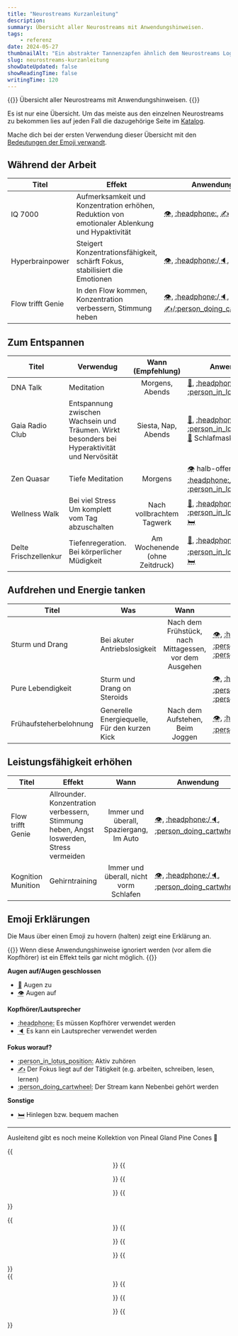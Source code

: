 ```yaml
---
title: "Neurostreams Kurzanleitung"
description:
summary: Übersicht aller Neurostreams mit Anwendungshinweisen.
tags:
    - referenz
date: 2024-05-27
thumbnailAlt: "Ein abstrakter Tannenzapfen ähnlich dem Neurostreams Logo"
slug: neurostreams-kurzanleitung
showDateUpdated: false
showReadingTime: false
writingTime: 120
---
```


{{<lead>}}
Übersicht aller Neurostreams mit Anwendungshinweisen.
{{</lead>}}

Es ist nur eine Übersicht. Um das meiste aus den einzelnen
Neurostreams zu bekommen lies auf jeden Fall die dazugehörige Seite im
[Katalog](Neurostreams-Katalog.pdf).

Mache dich bei der ersten Verwendung dieser Übersicht mit den
[Bedeutungen der Emoji verwandt](#emoji-erklärungen).


## Während der Arbeit

<!-- Für alle Titel gilt: Augen offen <abbr class="no-underline" title="Augen offen">:eye:</abbr> (<abbr class="no-underline" title="Augen können geschlossen werden">:see_no_evil:</abbr>) und der Fokus liegt auf dem was man tut <abbr class="no-underline" title="Fokus liegt auf dem was man tut">:writing_hand:</abbr> (e.g. arbeiten, schreiben, lesen, studieren, etc.) -->

| Titel | Effekt | Anwendung |
|-|-|-|
| IQ 7000 | Aufmerksamkeit und Konzentration erhöhen,<br>Reduktion von emotionaler Ablenkung und Hypaktivität | <span class="text-xl"><abbr class="no-underline" title="Augen offen">:eye:</abbr>, <abbr class="no-underline" title="Kopfhörer sind Pflicht">:headphone:</abbr>, <abbr class="no-underline" title="Fokus liegt auf dem was man tut">:writing_hand:</abbr></span> |
| Hyperbrainpower | Steigert Konzentrationsfähigkeit, schärft Fokus,<br>stabilisiert die Emotionen | <span class="text-xl"><abbr class="no-underline" title="Augen offen">:eye:</abbr>, <abbr class="no-underline" title="Kopfhörer sind empfohlen">:headphone:</abbr>/<abbr class="no-underline" title="Lautsprecher sind möglich">:speaker:</abbr>, <abbr class="no-underline" title="Fokus liegt auf dem was man tut">:writing_hand:</abbr> |
| Flow trifft Genie | In den Flow kommen, Konzentration verbessern, Stimmung heben | <span class="text-xl"><abbr class="no-underline" title="Augen offen">:eye:</abbr>, <abbr class="no-underline" title="Kopfhörer sind empfohlen">:headphone:</abbr>/<abbr class="no-underline" title="Lautsprecher sind möglich">:speaker:</abbr>, <abbr class="no-underline" title="Fokus liegt auf dem was man tut">:writing_hand:</abbr>/<abbr class="no-underline" title="Kann nebenbei gehört werden">:person_doing_cartwheel:</abbr> |

## Zum Entspannen

<!-- Für alle Titel gilt: Augen zu <abbr class="no-underline" title="Augen geschlossen">:see_no_evil:</abbr> und aktiv zuhören <abbr class="no-underline" title="Aktiv zuhören">:person_in_lotus_position:</abbr>. -->

| Titel | Verwendug | Wann <span class="text-xs">(Empfehlung)</span> | Anwendung |
|-|-|:-:|-|
| DNA Talk | Meditation | Morgens, Abends | <span class="text-xl"><abbr class="no-underline" title="Augen geschlossen">:see_no_evil:</abbr>, <abbr class="no-underline" title="Kopfhörer sind Pflicht">:headphone:</abbr>, <abbr class="no-underline" title="Aktiv zuhören">:person_in_lotus_position:</abbr> |
| Gaia Radio Club | Entspannung zwischen Wachsein und Träumen. Wirkt besonders bei Hyperaktivität und Nervösität | Siesta, Nap, Abends | <span class="text-xl"><abbr class="no-underline" title="Augen geschlossen">:see_no_evil:</abbr>, <abbr class="no-underline" title="Kopfhörer sind Pflicht">:headphone:</abbr>, <abbr class="no-underline" title="Aktiv zuhören">:person_in_lotus_position:</abbr> <abbr class="no-underline" title="Schlafmaske verwenden">:goggles:</abbr> <span class="text-xs">Schlafmaske<span> <abbr class="no-underline text-xl" title="Hinlegen bzw. bequem machen">:bed:</abbr>  |
| Zen Quasar | Tiefe Meditation | Morgens | <span class="text-xl"><abbr class="no-underline" title="Augen halb-offen">:eye:</abbr> <span class="text-xs">halb-offen<span>, <span class="text-xl"><abbr class="no-underline" title="Kopfhörer sind Pflicht">:headphone:</abbr>, <abbr class="no-underline" title="Aktiv zuhören">:person_in_lotus_position:</abbr> |
| Wellness Walk | Bei viel Stress<br>Um komplett vom Tag abzuschalten | Nach vollbrachtem Tagwerk | <span class="text-xl"><abbr class="no-underline" title="Augen geschlossen">:see_no_evil:</abbr>, <abbr class="no-underline" title="Kopfhörer sind Pflicht">:headphone:</abbr>, <abbr class="no-underline" title="Aktiv zuhören">:person_in_lotus_position:</abbr> <abbr class="no-underline" title="Hinlegen bzw. bequem machen">:bed:</abbr> |
| Delte Frischzellenkur | Tiefenregeration.<br>Bei körperlicher Müdigkeit | Am Wochenende (ohne Zeitdruck) | <span class="text-xl"><abbr class="no-underline" title="Augen geschlossen">:see_no_evil:</abbr>, <abbr class="no-underline" title="Kopfhörer sind empfohlen">:headphone:</abbr>/<abbr class="no-underline" title="Lautsprecher sind möglich">:speaker:</abbr>, <abbr class="no-underline" title="Aktiv zuhören">:person_in_lotus_position:</abbr> <abbr class="no-underline" title="Hinlegen bzw. bequem machen">:bed:</abbr> |

## Aufdrehen und Energie tanken

| Titel | Was | Wann | Anwendung |
|-|-|:-:|-|
| Sturm und Drang | Bei akuter Antriebslosigkeit | Nach dem Frühstück, nach Mittagessen,<br>vor dem Ausgehen | <span class="text-xl"><abbr class="no-underline" title="Augen offen">:eye:</abbr>, <abbr class="no-underline" title="Kopfhörer sind empfohlen">:headphone:</abbr>/<abbr class="no-underline" title="Lautsprecher sind möglich">:speaker:</abbr>, <abbr class="no-underline" title="Aktiv zuhören">:person_in_lotus_position:</abbr> <abbr class="no-underline" title="Tätigkeiten die nicht ablenken gehen nebenbei">:person_doing_cartwheel:</abbr> |
| Pure Lebendigkeit | Sturm und Drang on Steroids | | <span class="text-xl"><abbr class="no-underline" title="Augen offen">:eye:</abbr>, <abbr class="no-underline" title="Kopfhörer sind empfohlen">:headphone:</abbr>/<abbr class="no-underline" title="Lautsprecher sind möglich">:speaker:</abbr>, <abbr class="no-underline" title="Aktiv zuhören">:person_in_lotus_position:</abbr> <abbr class="no-underline" title="Tätigkeiten die nicht ablenken gehen nebenbei">:person_doing_cartwheel:</abbr> |
| Frühaufsteherbelohnung | Generelle Energiequelle, Für den kurzen Kick | Nach dem Aufstehen,<br>Beim Joggen | <span class="text-xl"><abbr class="no-underline" title="Augen offen">:eye:</abbr>, <abbr class="no-underline" title="Kopfhörer sind Pflicht">:headphone:</abbr>, <abbr class="no-underline" title="Kann nebenbei gehört werden">:person_doing_cartwheel:</abbr> |

## Leistungsfähigkeit erhöhen

<!-- Um die Leistungsfähigkeit generell zu erhöhen, unabhängig von der ausgeführten Tätigkeit. -->

<!-- Für beide Titel gilt: mit offnen Augen hören <abbr class="no-underline" title="Augen offen">:eye:</abbr>, Kopfhörer sind empfohlen <abbr class="no-underline" title="Kopfhörer sind empfohlen">:headphone:</abbr>, Lautsprecher aber sind möglich <abbr class="no-underline" title="Lautsprecher sind möglich">:speaker:</abbr>. Die Titel können praktisch immer nebenbei gehört werden <abbr class="no-underline" title="Kann nebenbei gehört werden">:person_doing_cartwheel:</abbr> -->

| Titel | Effekt | Wann | Anwendung |
|-|-|:-:|-|
| Flow trifft Genie | Allrounder.<br>Konzentration verbessern, Stimmung heben, Angst loswerden, Stress vermeiden | Immer und überall, Spaziergang, Im Auto | <span class="text-xl"><abbr class="no-underline" title="Augen offen">:eye:</abbr>, <abbr class="no-underline" title="Kopfhörer sind empfohlen">:headphone:</abbr>/<abbr class="no-underline" title="Lautsprecher sind möglich">:speaker:</abbr>, <abbr class="no-underline" title="Kann nebenbei gehört werden">:person_doing_cartwheel:</abbr> |
| Kognition Munition | Gehirntraining | Immer und überall, nicht vorm Schlafen | <span class="text-xl"><abbr class="no-underline" title="Augen offen">:eye:</abbr>, <abbr class="no-underline" title="Kopfhörer sind empfohlen">:headphone:</abbr>/<abbr class="no-underline" title="Lautsprecher sind möglich">:speaker:</abbr>, <abbr class="no-underline" title="Kann nebenbei gehört werden">:person_doing_cartwheel:</abbr> |

## Emoji Erklärungen

Die Maus über einen Emoji zu hovern (halten) zeigt eine Erklärung an.

{{<alert>}}
Wenn diese Anwendungshinweise ignoriert werden (vor allem die Kopfhörer) ist
ein Effekt teils gar nicht möglich.
{{</alert>}}

**Augen auf/Augen geschlossen**
- <span class="text-xl"><abbr class="no-underline" title="Augen zu">:see_no_evil:</abbr></span> Augen zu
- <span class="text-xl"><abbr class="no-underline" title="Augen offen">:eye:</abbr></span> Augen auf

**Kopfhörer/Lautsprecher**
- <span class="text-xl"><abbr class="no-underline" title="Kopfhörer sind Pflicht">:headphone:</abbr></span> Es müssen Kopfhörer verwendet werden
- <span class="text-xl"><abbr class="no-underline" title="Lautsprecher sind möglich">:speaker:</abbr></span> Es kann ein Lautsprecher verwendet werden

**Fokus worauf?**
- <span class="text-xl"><abbr class="no-underline" title="Aktiv zuhören">:person_in_lotus_position:</abbr></span> Aktiv zuhören
- <span class="text-xl"><abbr class="no-underline" title="Fokus liegt auf dem was man tut">:writing_hand:</abbr></span> Der Fokus liegt auf der Tätigkeit (e.g. arbeiten, schreiben, lesen, lernen)
- <span class="text-xl"><abbr class="no-underline" title="Kann nebenbei gehört werden">:person_doing_cartwheel:</abbr></span> Der Stream kann Nebenbei gehört werden

**Sonstige**
- <span class="text-xl"><abbr class="no-underline" title="Hinlegen bzw. bequem machen">:bed:</abbr></span> Hinlegen bzw. bequem machen

---

Ausleitend gibt es noch meine Kollektion von Pineal Gland Pine
Cones :slightly_smiling_face:

{{<center>}}
    {{<figure src="collection/1.jpeg" alt="Abstract pine cone as pineal gland">}}
    {{<figure src="collection/8.jpeg" alt="Abstract pine cone as pineal gland">}}
{{</center>}}
<div class="pt-2"></div>
{{<center>}}
    {{<figure src="collection/3.jpeg" alt="Abstract pine cone as pineal gland">}}
    {{<figure src="collection/9.jpeg" alt="Abstract pine cone as pineal gland">}}
{{</center>}}
<div class="pt-2"></div>
{{<center>}}
    {{<figure src="collection/10.jpeg" class="w-12/12" alt="Abstract pine cone as pineal gland">}}
    {{<figure src="collection/2.jpeg" alt="Abstract pine cone as pineal gland">}}
{{</center>}}
